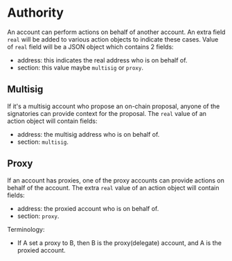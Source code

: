 # Authority

An account can perform actions on behalf of another account. An extra field `real` will be added to various action
objects to indicate these cases. Value of `real` field will be a JSON object which contains 2 fields:

- address: this indicates the real address who is on behalf of.
- section: this value maybe `multisig` or `proxy`.

## Multisig

If it's a multisig account who propose an on-chain proposal, anyone of the signatories can provide context for the
proposal. The `real` value of an action object will contain fields:

- address: the multisig address who is on behalf of.
- section: `multisig`.

## Proxy

If an account has proxies, one of the proxy accounts can provide actions on behalf of the account. The extra `real`
value of an action object will contain fields:

- address: the proxied account who is on behalf of.
- section: `proxy`.

Terminology:

- If A set a proxy to B, then B is the proxy(delegate) account, and A is the proxied account.
